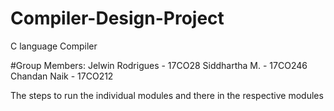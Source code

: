 # Compiler-Design-Project
C language Compiler


#Group Members:
Jelwin Rodrigues - 17CO28
Siddhartha M. - 17CO246
Chandan Naik  - 17CO212


The steps to run the individual modules and there in the respective modules


